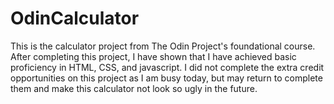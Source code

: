 # OdinCalculator
This is the calculator project from The Odin Project's foundational course. After completing this project, I have shown that I have achieved basic proficiency in HTML, CSS, and javascript. I did not complete the extra credit opportunities on this project as I am busy today, but may return to complete them and make this calculator not look so ugly in the future.